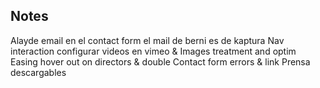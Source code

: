 ## Notes

Alayde email en el contact form
el mail de berni es de kaptura
Nav interaction
configurar videos en vimeo & Images treatment and optim
Easing hover out on directors & double
Contact form errors & link 
Prensa descargables